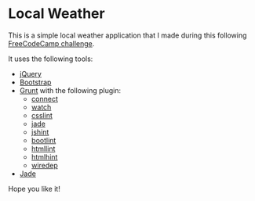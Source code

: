 Local Weather
=============

This is a simple local weather application that I made during this following [FreeCodeCamp challenge](http://freecodecamp.com/challenges/zipline-show-the-local-weather).

It uses the following tools:

- [jQuery](http://jquery.com/)
- [Bootstrap](http://getbootstrap.com/)
- [Grunt](http://gruntjs.com/) with the following plugin:
  - [connect](https://github.com/gruntjs/grunt-contrib-connect)
  - [watch](https://github.com/gruntjs/grunt-contrib-watch)
  - [csslint](https://github.com/gruntjs/grunt-contrib-csslint)
  - [jade](https://github.com/gruntjs/grunt-contrib-jade)
  - [jshint](https://github.com/gruntjs/grunt-contrib-jshint)
  - [bootlint](https://github.com/twbs/grunt-bootlint)
  - [htmllint](https://github.com/jzaefferer/grunt-html)
  - [htmlhint](https://github.com/yaniswang/grunt-htmlhint)
  - [wiredep](http://stephenplusplus.github.io/grunt-wiredep/)
- [Jade](http://jade-lang.com/)

Hope you like it!
